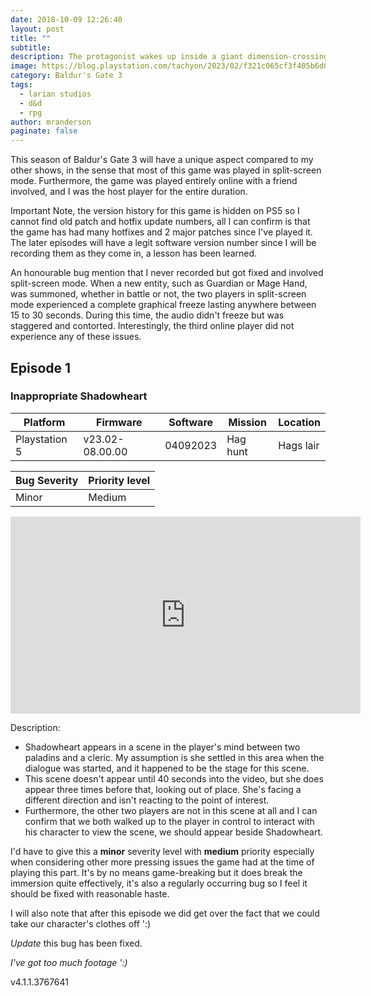 ```yaml
---
date: 2018-10-09 12:26:40
layout: post
title: ""
subtitle:
description: The protagonist wakes up inside a giant dimension-crossing illithid (mind flayer) flying ship. They are implanted with an illithid tadpole, a parasite that enthralls and transforms people into illithids; however, the transformation does not happen and the ship comes under attack from githyanki warriors.
image: https://blog.playstation.com/tachyon/2023/02/f321c065cf3f405b6d0ac06fd5a550d6a95b5a5e-scaled.jpg?resize=1088%2C612&crop_strategy=smart&zoom=1.5
category: Baldur's Gate 3
tags:
  - larian studios
  - d&d
  - rpg
author: mranderson
paginate: false
---
```


This season of Baldur's Gate 3 will have a unique aspect compared to my other shows, in the sense that most of this game was played in split-screen mode. Furthermore, the game was played entirely online with a friend involved, and I was the host player for the entire duration.

Important Note, the version history for this game is hidden on PS5 so I cannot find old patch and hotfix update numbers, all I can confirm is that the game has had many hotfixes and 2 major patches since I've played it. The later episodes will have a legit software version number since I will be recording them as they come in, a lesson has been learned.

An honourable bug mention that I never recorded but got fixed and involved split-screen mode. When a new entity, such as Guardian or Mage Hand, was summoned, whether in battle or not, the two players in split-screen mode experienced a complete graphical freeze lasting anywhere between 15 to 30 seconds. During this time, the audio didn't freeze but was staggered and contorted. Interestingly, the third online player did not experience any of these issues.

## Episode 1
### Inappropriate Shadowheart 

<table>
    <thead>
      <tr>
        <th>Platform</th>
        <th>Firmware</th>
        <th>Software</th>
        <th>Mission</th>
        <th>Location</th>
      </tr>
    </thead>
    <tbody>
      <tr>
        <td>Playstation 5</td>
        <td>v23.02-08.00.00</td>
        <td>04092023</td>
        <td>Hag hunt</td>
        <td>Hags lair</td>
      </tr>
  </tbody>
</table>

<table>
    <thead>
      <tr>
        <th>Bug Severity</th>
        <th>Priority level</th>
      </tr>
    </thead>
    <tbody>
      <tr>
        <td>Minor</td>
        <td>Medium</td>
      </tr>
  </tbody>
</table>

<iframe width="560" height="315" src="https://www.youtube.com/embed/omerc0Ii4Oc?si=DrySZcDbfNpj-CFa" title="YouTube video player" frameborder="0" allow="accelerometer; autoplay; clipboard-write; encrypted-media; gyroscope; picture-in-picture; web-share" allowfullscreen></iframe>



Description:
* Shadowheart appears in a scene in the player's mind between two paladins and a cleric. My assumption is she settled in this area when the dialogue was started, and it happened to be the stage for this scene.
* This scene doesn't appear until 40 seconds into the video, but she does appear three times before that, looking out of place. She's facing a different direction and isn't reacting to the point of interest.
* Furthermore, the other two players are not in this scene at all and I can confirm that we both walked up to the player in control to interact with his character to view the scene, we should appear beside Shadowheart.

I'd have to give this a **minor** severity level with **medium** priority especially when considering other more pressing issues the game had at the time of playing this part. It's by no means game-breaking but it does break the immersion quite effectively, it's also a regularly occurring bug so I feel it should be fixed with reasonable haste.

I will also note that after this episode we did get over the fact that we could take our character's clothes off ':)

*Update* this bug has been fixed.

*I've got too much footage ':)*

v4.1.1.3767641